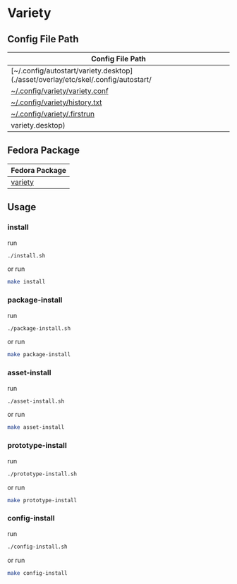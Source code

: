 
# Variety


## Config File Path

| Config File Path |
| --- |
| [~/.config/autostart/variety.desktop](./asset/overlay/etc/skel/.config/autostart/
| [~/.config/variety/variety.conf](./asset/overlay/etc/skel/.config/variety/variety.conf) |
| [~/.config/variety/history.txt](./asset/overlay/etc/skel/.config/variety/history.txt) |
| [~/.config/variety/.firstrun](./asset/overlay/etc/skel/.config/variety/.firstrun) |
variety.desktop) |




## Fedora Package

| Fedora Package |
| --- |
| [variety](https://packages.fedoraproject.org/pkgs/variety) |




## Usage


### install

run

``` sh
./install.sh
```

or run

``` sh
make install
```


### package-install

run

``` sh
./package-install.sh
```

or run

``` sh
make package-install
```


### asset-install

run

``` sh
./asset-install.sh
```

or run

``` sh
make asset-install
```


### prototype-install

run

``` sh
./prototype-install.sh
```

or run

``` sh
make prototype-install
```


### config-install

run

``` sh
./config-install.sh
```

or run

``` sh
make config-install
```
